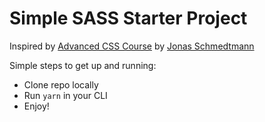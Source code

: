 # Simple SASS Starter Project

Inspired by [Advanced CSS Course](https://github.com/jonasschmedtmann/advanced-css-course/) by [Jonas Schmedtmann](https://github.com/jonasschmedtmann)

Simple steps to get up and running:
 - Clone repo locally
 - Run `yarn` in your CLI
 - Enjoy!
